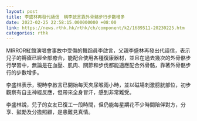 ```yaml
---
layout: post
title: 李盛林再發代禱信　稱李啟言靠外骨骼步行步數增多
date: 2023-02-25 22:58:15.000000000 +08:00
link: https://news.rthk.hk/rthk/ch/component/k2/1689511-20230225.htm
categories: rthk
---
```


MIRROR紅館演唱會事故中受傷的舞蹈員李啟言，父親李盛林再發出代禱信，表示兒子的褥瘡已經全部癒合，能配合使用各種復康器材，並且在過去幾次的外骨骼步行學習中，無論是在血壓、肌肉、關節和步伐都能適應配合外骨骼，靠著外骨骼步行的步數增多。

李盛林表示，現時李啟言已開始每天夾尿喉兩小時，並以磁場刺激膀胱部位，初步觀察有自主神經反應，但帶來全身冒汗，感到非常難受。

李盛林說，兒子的女友已復工一段時間，但仍能每星期花不少時間陪伴對方，分享、鼓勵及分擔照顧，是患難見真情。
